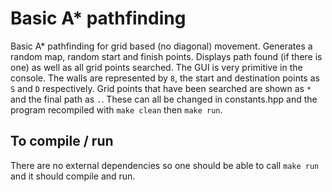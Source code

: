 # Basic A* pathfinding
Basic A* pathfinding for grid based (no diagonal) movement. Generates a random map, random start and finish points. Displays path found (if there is one) as well as all grid points searched. The GUI is very primitive in the console. The walls are represented by `8`, the start and destination points as `S` and `D` respectively. Grid points that have been searched are shown as `*` and the final path as `.`. These can all be changed in constants.hpp and the program recompiled with `make clean` then `make run`.

## To compile / run
There are no external dependencies so one should be able to call `make run` and it should compile and run.